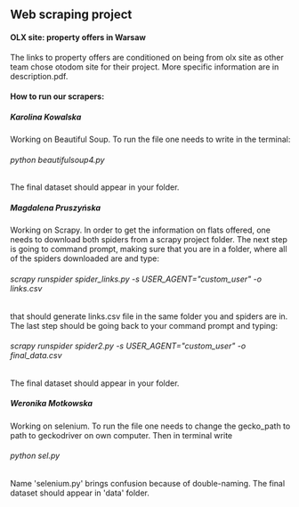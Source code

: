 ## Web scraping project
#### OLX site: property offers in Warsaw

The links to property offers are conditioned on being from olx site as other team chose otodom site for their project. More specific information are in description.pdf.

#### How to run our scrapers:

##### Karolina Kowalska
Working on Beautiful Soup.
To run the file one needs to write in the terminal:
###### python beautifulsoup4.py
The final dataset should appear in your folder.

##### Magdalena Pruszyńska
Working on Scrapy. 
In order to get the information on flats offered, one needs to download both spiders from a scrapy project folder. The next step is going to command prompt, making sure that you are in a folder, where all of the spiders downloaded are and type:
###### scrapy runspider spider_links.py -s USER_AGENT="custom_user" -o links.csv 
that should generate links.csv file in the same folder you and spiders are in.
The last step should be going back to your command prompt and typing:
###### scrapy runspider spider2.py -s USER_AGENT="custom_user" -o final_data.csv
The final dataset should appear in your folder.

##### Weronika Motkowska
Working on selenium.
To run the file one needs to change the gecko_path to path to geckodriver on own computer. 
Then in terminal write 
###### python sel.py
Name 'selenium.py' brings confusion because of double-naming.
The final dataset should appear in 'data' folder.

